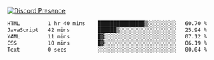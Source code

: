 [![Discord Presence](https://lanyard.cnrad.dev/api/689805100331696149)](https://discord.com/users/689805100331696149)

<!--START_SECTION:waka-->

```txt
HTML         1 hr 40 mins    ███████████████▒░░░░░░░░░   60.70 %
JavaScript   42 mins         ██████▒░░░░░░░░░░░░░░░░░░   25.94 %
YAML         11 mins         █▓░░░░░░░░░░░░░░░░░░░░░░░   07.12 %
CSS          10 mins         █▓░░░░░░░░░░░░░░░░░░░░░░░   06.19 %
Text         0 secs          ░░░░░░░░░░░░░░░░░░░░░░░░░   00.04 %
```

<!--END_SECTION:waka-->
<img src="https://hit.yhype.me/github/profile?user_id=53441990" alt="">
